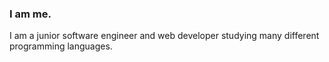 ### I am me.

I am a junior software engineer and web developer studying many different programming languages.
